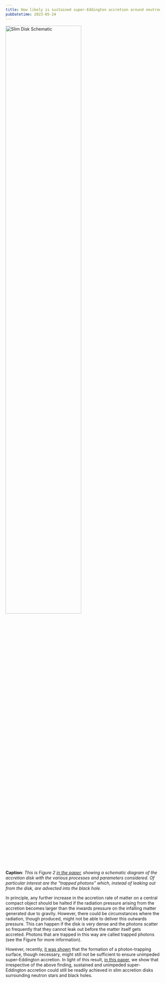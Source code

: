 ```yaml
---
title: How likely is sustained super-Eddington accretion around neutron stars and black holes?
pubDatetime: 2023-05-24
---
```


<img src="/assets/slim-disk-schematic.png" alt="Slim Disk Schematic" class="rounded-xl" width="70%" />

**Caption**: _This is Figure 2 [in the paper](https://doi.org/10.1093/mnras/stad1558), showing a schematic diagram of the accretion disk with the various processes and parameters considered. Of particular interest are the “trapped photons” which, instead of leaking out from the disk, are advected into the black hole._

In principle, any further increase in the accretion rate of matter on a central compact object should be halted if the radiation pressure arising from the accretion becomes larger than the inwards pressure on the infalling matter generated due to gravity. However, there could be circumstances where the radiation, though produced, might not be able to deliver this outwards pressure. This can happen if the disk is very dense and the photons scatter so frequently that they cannot leak out before the matter itself gets accreted. Photons that are trapped in this way are called trapped photons (see the Figure for more information).

However, recently, [it was shown](https://iopscience.iop.org/article/10.3847/1538-4357/ac7b81/meta) that the formation of a photon-trapping surface, though necessary, might still not be sufficient to ensure unimpeded super-Eddington accretion. In light of this result, [in this paper](https://doi.org/10.1093/mnras/stad1558), we show that irrespective of the above finding, sustained and unimpeded super-Eddington accretion could still be readily achieved in slim accretion disks surrounding neutron stars and black holes.
